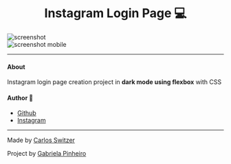 <h1 align="center"> Instagram Login Page 💻</h1>



<img src="https://raw.githubusercontent.com/carloscdf/Instagram-login/master/img/screenshot.png" alt="screenshot">



<div class="i6">
<img src="https://raw.githubusercontent.com/carloscdf/Instagram-login/master/img/screenshot_mobile.png" alt="screenshot mobile">

----

#### About

Instagram login page creation project in __dark mode using flexbox__ with CSS 

#### Author :boy:

- [Github](https://github.com/carloscdf)
- [Instagram](https://instagram.com/byswitzer)



---

Made by [Carlos Switzer](https://github.com/carloscdf)

Project by [Gabriela Pinheiro](https://github.com/SpruceGabriela) 



